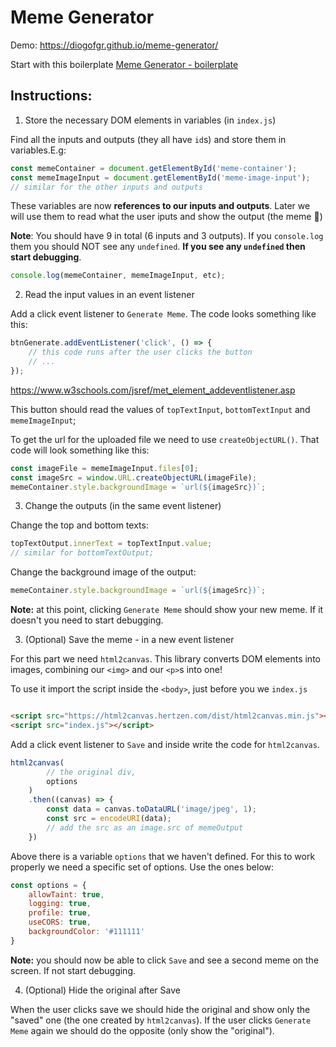 # Meme Generator

Demo: https://diogofgr.github.io/meme-generator/

Start with this boilerplate [Meme Generator - boilerplate](https://codepen.io/diogofgr/pen/XWWvKRq?editors=1010 "A CodePen by diogofgr")

## Instructions:

1. Store the necessary DOM elements in variables (in `index.js`)

Find all the inputs and outputs (they all have `id`s) and store them in variables.E.g:
```javascript
const memeContainer = document.getElementById('meme-container');
const memeImageInput = document.getElementById('meme-image-input');
// similar for the other inputs and outputs
```
These variables are now **references to our inputs and outputs**. Later we will use them to read what the user iputs and show the output (the meme 🎉)

**Note**: You should have 9 in total (6 inputs and 3 outputs). If you `console.log` them you should NOT see any `undefined`. **If you see any `undefined` then start debugging**.
```javascript
console.log(memeContainer, memeImageInput, etc);
```  

2. Read the input values in an event listener

Add a click event listener to `Generate Meme`. The code looks something like this:
```javascript
btnGenerate.addEventListener('click', () => {
    // this code runs after the user clicks the button
    // ...
});
```
https://www.w3schools.com/jsref/met_element_addeventlistener.asp

This button should read the values of `topTextInput`, `bottomTextInput` and `memeImageInput`;

To get the url for the uploaded file we need to use `createObjectURL()`. That code will look something like this:
```javascript
const imageFile = memeImageInput.files[0];
const imageSrc = window.URL.createObjectURL(imageFile);
memeContainer.style.backgroundImage = `url(${imageSrc})`;
```
3. Change the outputs (in the same event listener)

Change the top and bottom texts:
```javascript
topTextOutput.innerText = topTextInput.value;
// similar for bottomTextOutput;
```

Change the background image of the output:
```javascript
memeContainer.style.backgroundImage = `url(${imageSrc})`;
```
**Note:** at this point, clicking `Generate Meme` should show your new meme. If it doesn't you need to start debugging.

3. (Optional) Save the meme - in a new event listener

For this part we need `html2canvas`. This library converts DOM elements into images, combining our `<img>` and our `<p>`s into one!

To use it import the script inside the `<body>`, just before you we `index.js`
```html

<script src="https://html2canvas.hertzen.com/dist/html2canvas.min.js"></script>
<script src="index.js"></script>
```
Add a click event listener to `Save` and inside write the code for `html2canvas`.

```javascript
html2canvas(
        // the original div,
        options
    )
    .then((canvas) => {
        const data = canvas.toDataURL('image/jpeg', 1);
        const src = encodeURI(data);
        // add the src as an image.src of memeOutput
    })
``` 

Above there is a variable `options` that we haven't defined. For this to work properly we need a specific set of options. Use the ones below:
```javascript
const options = {
    allowTaint: true,
    logging: true,
    profile: true,
    useCORS: true,
    backgroundColor: '#111111'
}
```
**Note:** you should now be able to click `Save` and see a second meme on the screen. If not start debugging.

4. (Optional) Hide the original after Save

When the user clicks save we should hide the original and show only the "saved" one (the one created by `html2canvas`). If the user clicks `Generate Meme` again we should do the opposite (only show the "original").